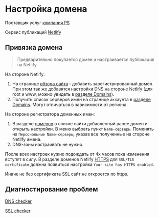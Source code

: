 # Настройка домена

Поставщик услуг [компания PS](https://console.ps.kz)

Сервис публикаций [Netlify](https://app.netlify.com/sites/)

## Привязка домена

> Предварительно покупается домен и настраивается публикация на Netlify.

На стороне Netlify:

1. На странице [обзора сайта](https://app.netlify.com/sites/rollmove/overview) - добавить зарегистрированный домен. При этом так же добавятся настройки DNS на стороне Netlify (для root и www, можно увидеть в [разделе Domains](https://app.netlify.com/teams/barindwalin/dns/rollmove.kz#dns-settings)).
2. Получить список серверов имен на странице аккаунта в [разделе Domains](https://app.netlify.com/teams/barindwalin/dns/rollmove.kz). Могут отличаться в зависимости от региона.

На стороне регистратора доменных имен:

1. В разделе [доменов](https://console.ps.kz/domains) в списке найти добавленный ранее домен и открыть настройки. В меню выбрать пункт `Name-серверы`. Поменять на `Персональные Name-серверы`, указав все полученные на стороне Netlify имена.
2. DNS-зоны настраивать не нужно.


После всех настроек нужно подождать от 4х часов пока изменения вступят в силу. В разделе доменов Netlify [HTTPS](https://app.netlify.com/sites/rollmove/domain-management#https) для `SSL/TLS certificate` должна появиться настройка `Your site has HTTPS enabled`.

Иначе не без сертификата SSL сайт не откроется по https. 

## Диагностирование проблем

[DNS checker](https://dnschecker.org/#A/rollmove.kz)

[SSL checker](https://www.sslshopper.com/ssl-checker.html#hostname=https://rollmove.kz)